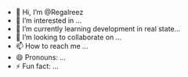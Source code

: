 - 👋 Hi, I’m @Regalreez
- 👀 I’m interested in ...
- 🌱 I’m currently learning development in real state...
- 💞️ I’m looking to collaborate on ...
- 📫 How to reach me ...
- 😄 Pronouns: ...
- ⚡ Fun fact: ...

<!---
Regalreez/Regalreez is a ✨ special ✨ repository because its `README.md` (this file) appears on your GitHub profile.
You can click the Preview link to take a look at your changes.
--->
